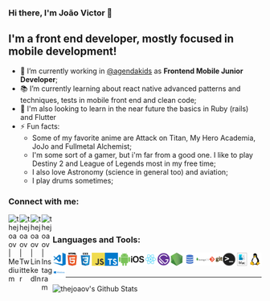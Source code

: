 ### Hi there, I'm João Victor 👋

## I'm a front end developer, mostly focused in mobile development!
- 💼 I’m currently working in [@agendakids](https://github.com/agendakids) as **Frontend Mobile Junior Developer**;
- 📚 I’m currently learning about react native advanced patterns and techniques, tests in mobile front end and clean code;
- 👀 I'm also looking to learn in the near future the basics in Ruby (rails) and Flutter
- ⚡ Fun facts: 
  - Some of my favorite anime are Attack on Titan, My Hero Academia, JoJo and Fullmetal Alchemist;
  - I'm some sort of a gamer, but i'm far from a good one. I like to play Destiny 2 and League of Legends most in my free time;
  - I also love Astronomy (science in general too) and aviation;
  - I play drums sometimes;

### Connect with me:

[<img align="left" alt="thejoaov | Medium" width="22px" src="https://cdn.jsdelivr.net/npm/simple-icons@v3/icons/medium.svg" />][medium]
[<img align="left" alt="thejoaov | Twitter" width="22px" src="https://cdn.jsdelivr.net/npm/simple-icons@v3/icons/twitter.svg" />][twitter]
[<img align="left" alt="thejoaov | LinkedIn" width="22px" src="https://cdn.jsdelivr.net/npm/simple-icons@v3/icons/linkedin.svg" />][linkedin]
[<img align="left" alt="thejoaov | Instagram" width="22px" src="https://cdn.jsdelivr.net/npm/simple-icons@v3/icons/instagram.svg" />][instagram]

<br />

### Languages and Tools:

<img align="left" alt="Visual Studio Code" width="26px" src="https://raw.githubusercontent.com/github/explore/80688e429a7d4ef2fca1e82350fe8e3517d3494d/topics/visual-studio-code/visual-studio-code.png" />
<img align="left" alt="HTML5" width="26px" src="https://raw.githubusercontent.com/github/explore/80688e429a7d4ef2fca1e82350fe8e3517d3494d/topics/html/html.png" />
<img align="left" alt="CSS3" width="26px" src="https://raw.githubusercontent.com/github/explore/80688e429a7d4ef2fca1e82350fe8e3517d3494d/topics/css/css.png" />
<img align="left" alt="JavaScript" width="26px" src="https://raw.githubusercontent.com/github/explore/80688e429a7d4ef2fca1e82350fe8e3517d3494d/topics/javascript/javascript.png" />
<img align="left" alt="TypeScript" width="26px" src="https://raw.githubusercontent.com/github/explore/80688e429a7d4ef2fca1e82350fe8e3517d3494d/topics/typescript/typescript.png" />
<img align="left" alt="Android" width="26px" src="https://raw.githubusercontent.com/github/explore/80688e429a7d4ef2fca1e82350fe8e3517d3494d/topics/android/android.png" />
<img align="left" alt="iOS" width="26px" src="https://raw.githubusercontent.com/github/explore/80688e429a7d4ef2fca1e82350fe8e3517d3494d/topics/ios/ios.png" />
<img align="left" alt="React" width="26px" src="https://raw.githubusercontent.com/github/explore/80688e429a7d4ef2fca1e82350fe8e3517d3494d/topics/react/react.png" />
<img align="left" alt="Gatsby" width="26px" src="https://raw.githubusercontent.com/github/explore/e94815998e4e0713912fed477a1f346ec04c3da2/topics/gatsby/gatsby.png" />
<img align="left" alt="Node.js" width="26px" src="https://raw.githubusercontent.com/github/explore/80688e429a7d4ef2fca1e82350fe8e3517d3494d/topics/nodejs/nodejs.png" />
<img align="left" alt="SQL" width="26px" src="https://raw.githubusercontent.com/github/explore/80688e429a7d4ef2fca1e82350fe8e3517d3494d/topics/sql/sql.png" />
<img align="left" alt="MongoDB" width="26px" src="https://raw.githubusercontent.com/github/explore/80688e429a7d4ef2fca1e82350fe8e3517d3494d/topics/mongodb/mongodb.png" />
<img align="left" alt="Git" width="26px" src="https://raw.githubusercontent.com/github/explore/80688e429a7d4ef2fca1e82350fe8e3517d3494d/topics/git/git.png" />
<img align="left" alt="Terminal" width="26px" src="https://raw.githubusercontent.com/github/explore/80688e429a7d4ef2fca1e82350fe8e3517d3494d/topics/terminal/terminal.png" />
<img align="left" alt="MacOS" width="26px" src="https://raw.githubusercontent.com/github/explore/80688e429a7d4ef2fca1e82350fe8e3517d3494d/topics/macos/macos.png" />
<img align="left" alt="Linux" width="26px" src="https://raw.githubusercontent.com/github/explore/80688e429a7d4ef2fca1e82350fe8e3517d3494d/topics/linux/linux.png" />
<img align="left" alt="Windows" width="26px" src="https://raw.githubusercontent.com/github/explore/80688e429a7d4ef2fca1e82350fe8e3517d3494d/topics/windows/windows.png" />

<br />
<br />

---

<img align="left" alt="thejoaov's Github Stats" src="https://github-readme-stats.vercel.app/api?username=thejoaov&show_icons=true&hide_border=true" />

[twitter]: https://twitter.com/thejoaov
[medium]: https://medium.com/@thejoaov
[instagram]: https://instagram.com/thejoaov
[linkedin]: https://linkedin.com/in/thejoaov


<!-- INSPIRED BY
CodeStackr Video: https://www.youtube.com/watch?v=ECuqb5Tv9qI
--!>
